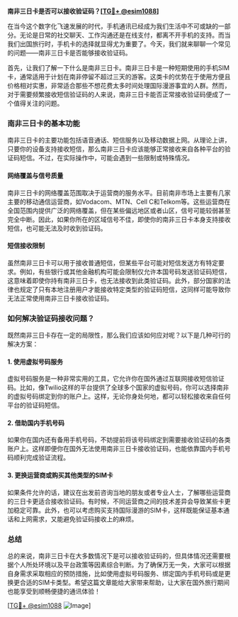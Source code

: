 **南非三日卡是否可以接收验证码？[[TG💪+ @esim1088](https://t.me/s/esim1088)]**

在当今这个数字化飞速发展的时代，手机通讯已经成为我们生活中不可或缺的一部分。无论是日常的社交聊天、工作沟通还是在线支付，都离不开手机的支持。而当我们出国旅行时，手机卡的选择就显得尤为重要了。今天，我们就来聊聊一个常见的问题——南非三日卡是否能够接收验证码。

首先，让我们了解一下什么是南非三日卡。南非三日卡是一种短期使用的手机SIM卡，通常适用于计划在南非停留不超过三天的游客。这类卡的优势在于使用方便且价格相对实惠，非常适合那些不想花费太多时间处理国际漫游事宜的人群。然而，对于需要频繁接收短信验证码的人来说，南非三日卡能否正常接收验证码便成了一个值得关注的问题。

### **南非三日卡的基本功能**

南非三日卡的主要功能包括语音通话、短信服务以及移动数据上网。从理论上讲，只要你的设备支持接收短信，那么南非三日卡应该能够正常接收来自各种平台的验证码短信。不过，在实际操作中，可能会遇到一些限制或特殊情况。

#### **网络覆盖与信号质量**
南非三日卡的网络覆盖范围取决于运营商的服务水平。目前南非市场上主要有几家主要的移动通信运营商，如Vodacom、MTN、Cell C和Telkom等。这些运营商在全国范围内提供广泛的网络覆盖，但在某些偏远地区或者山区，信号可能较弱甚至完全中断。因此，如果你所在的区域信号不佳，即使你的南非三日卡本身支持接收短信，也可能无法及时收到验证码。

#### **短信接收限制**
虽然南非三日卡可以用于接收普通短信，但某些平台可能对短信发送方有特定要求。例如，有些银行或其他金融机构可能会限制仅允许本国号码发送验证码短信，这意味着即使你持有南非三日卡，也无法接收到此类验证码。此外，部分国家的法律也规定了只有本地注册用户才能接收特定类型的验证码短信，这同样可能导致你无法正常使用南非三日卡接收验证码。

### **如何解决验证码接收问题？**

既然南非三日卡存在一定的局限性，那么我们应该如何应对呢？以下是几种可行的解决方案：

#### **1. 使用虚拟号码服务**
虚拟号码服务是一种非常实用的工具，它允许你在国外通过互联网接收短信验证码。比如，像Twilio这样的平台提供了全球多个国家的虚拟号码，你可以选择南非的虚拟号码绑定到你的账户上。这样，无论你身处何地，都可以轻松接收来自任何平台的验证码短信。

#### **2. 借助国内手机号码**
如果你在国内还有备用手机号码，不妨提前将该号码绑定到需要接收验证码的各类账户上。这样即便你在国外无法使用南非三日卡接收验证码，也能依靠国内手机号码顺利完成验证流程。

#### **3. 更换运营商或购买其他类型的SIM卡**
如果条件允许的话，建议在出发前咨询当地的朋友或者专业人士，了解哪些运营商的三日卡更适合接收验证码。有时候，不同运营商之间的技术差异会导致某些卡更加稳定可靠。此外，也可以考虑购买支持国际漫游的SIM卡，这样既能保证基本通话和上网需求，又能避免验证码接收上的麻烦。

### **总结**

总的来说，南非三日卡在大多数情况下是可以接收验证码的，但具体情况还需要根据个人所处环境以及平台政策等因素综合判断。为了确保万无一失，大家可以根据自身需求采取相应的预防措施，比如使用虚拟号码服务、绑定国内手机号码或是更换更合适的SIM卡类型。希望这篇文章能给大家带来帮助，让大家在国外旅行期间也能享受到顺畅便捷的通讯体验！

[[TG💪+ @esim1088](https://t.me/s/esim1088) ![Image](https://i.postimg.cc/4NQfJmqS/Snipaste-2025-05-13-00-14-12.png)]